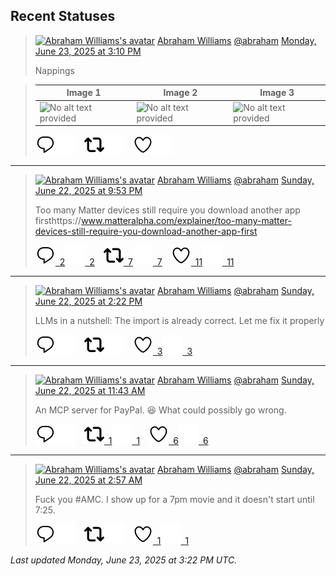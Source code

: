## Recent Statuses

> <a href="https://indieweb.social/@abraham"><img alt="Abraham Williams's avatar" src="https://cdn.masto.host/indiewebsocial/accounts/avatars/109/292/540/382/343/163/original/d00f2e03ce9c85b1.jpg" height="24" width="24" ></a> [Abraham Williams](https://indieweb.social/@abraham) [@abraham](https://indieweb.social/@abraham) [Monday, June 23, 2025 at 3:10 PM](https://indieweb.social/@abraham/114733313213061120)
>
> Nappings
>

> | Image 1 | Image 2 | Image 3 |
> | --- | --- | --- |
> | ![No alt text provided](https://cdn.masto.host/indiewebsocial/media_attachments/files/114/733/312/010/184/370/original/e6454ee57a85a625.jpg) | ![No alt text provided](https://cdn.masto.host/indiewebsocial/media_attachments/files/114/733/312/174/968/970/original/7c66d6681d1e902a.jpg) | ![No alt text provided](https://cdn.masto.host/indiewebsocial/media_attachments/files/114/733/312/344/717/457/original/37372c89122c811e.jpg) |
>
> [![Reply](./images/reply_light.svg#gh-light-mode-only "Reply")](https://indieweb.social/@abraham/114733313213061120#gh-light-mode-only)[![Reply](./images/reply.svg#gh-dark-mode-only "Reply")](https://indieweb.social/@abraham/114733313213061120#gh-dark-mode-only)&emsp;[![Boost](./images/retweet_light.svg#gh-light-mode-only "Boost")](https://indieweb.social/@abraham/114733313213061120#gh-light-mode-only)[![Boost](./images/retweet.svg#gh-dark-mode-only "Boost")](https://indieweb.social/@abraham/114733313213061120#gh-dark-mode-only)&emsp;[![Favorite](./images/like_light.svg#gh-light-mode-only "Favorite")](https://indieweb.social/@abraham/114733313213061120#gh-light-mode-only)[![Favorite](./images/like.svg#gh-dark-mode-only "Favorite")](https://indieweb.social/@abraham/114733313213061120#gh-dark-mode-only)


---

> <a href="https://indieweb.social/@abraham"><img alt="Abraham Williams's avatar" src="https://cdn.masto.host/indiewebsocial/accounts/avatars/109/292/540/382/343/163/original/d00f2e03ce9c85b1.jpg" height="24" width="24" ></a> [Abraham Williams](https://indieweb.social/@abraham) [@abraham](https://indieweb.social/@abraham) [Sunday, June 22, 2025 at 9:53 PM](https://indieweb.social/@abraham/114729235647575932)
>
> Too many Matter devices still require you download another app firsthttps://www.matteralpha.com/explainer/too-many-matter-devices-still-require-you-download-another-app-first
>
> [![Reply](./images/reply_light.svg#gh-light-mode-only "Reply")&ensp;2](https://indieweb.social/@abraham/114729235647575932#gh-light-mode-only)[![Reply](./images/reply.svg#gh-dark-mode-only "Reply")&ensp;2](https://indieweb.social/@abraham/114729235647575932#gh-dark-mode-only)&emsp;[![Boost](./images/retweet_light.svg#gh-light-mode-only "Boost")&ensp;7](https://indieweb.social/@abraham/114729235647575932#gh-light-mode-only)[![Boost](./images/retweet.svg#gh-dark-mode-only "Boost")&ensp;7](https://indieweb.social/@abraham/114729235647575932#gh-dark-mode-only)&emsp;[![Favorite](./images/like_light.svg#gh-light-mode-only "Favorite")&ensp;11](https://indieweb.social/@abraham/114729235647575932#gh-light-mode-only)[![Favorite](./images/like.svg#gh-dark-mode-only "Favorite")&ensp;11](https://indieweb.social/@abraham/114729235647575932#gh-dark-mode-only)


---

> <a href="https://indieweb.social/@abraham"><img alt="Abraham Williams's avatar" src="https://cdn.masto.host/indiewebsocial/accounts/avatars/109/292/540/382/343/163/original/d00f2e03ce9c85b1.jpg" height="24" width="24" ></a> [Abraham Williams](https://indieweb.social/@abraham) [@abraham](https://indieweb.social/@abraham) [Sunday, June 22, 2025 at 2:22 PM](https://indieweb.social/@abraham/114727463022962148)
>
> LLMs in a nutshell: The import is already correct. Let me fix it properly
>
> [![Reply](./images/reply_light.svg#gh-light-mode-only "Reply")](https://indieweb.social/@abraham/114727463022962148#gh-light-mode-only)[![Reply](./images/reply.svg#gh-dark-mode-only "Reply")](https://indieweb.social/@abraham/114727463022962148#gh-dark-mode-only)&emsp;[![Boost](./images/retweet_light.svg#gh-light-mode-only "Boost")](https://indieweb.social/@abraham/114727463022962148#gh-light-mode-only)[![Boost](./images/retweet.svg#gh-dark-mode-only "Boost")](https://indieweb.social/@abraham/114727463022962148#gh-dark-mode-only)&emsp;[![Favorite](./images/like_light.svg#gh-light-mode-only "Favorite")&ensp;3](https://indieweb.social/@abraham/114727463022962148#gh-light-mode-only)[![Favorite](./images/like.svg#gh-dark-mode-only "Favorite")&ensp;3](https://indieweb.social/@abraham/114727463022962148#gh-dark-mode-only)


---

> <a href="https://indieweb.social/@abraham"><img alt="Abraham Williams's avatar" src="https://cdn.masto.host/indiewebsocial/accounts/avatars/109/292/540/382/343/163/original/d00f2e03ce9c85b1.jpg" height="24" width="24" ></a> [Abraham Williams](https://indieweb.social/@abraham) [@abraham](https://indieweb.social/@abraham) [Sunday, June 22, 2025 at 11:43 AM](https://indieweb.social/@abraham/114726835466539755)
>
> An MCP server for PayPal. 😆 What could possibly go wrong.
>
> [![Reply](./images/reply_light.svg#gh-light-mode-only "Reply")](https://indieweb.social/@abraham/114726835466539755#gh-light-mode-only)[![Reply](./images/reply.svg#gh-dark-mode-only "Reply")](https://indieweb.social/@abraham/114726835466539755#gh-dark-mode-only)&emsp;[![Boost](./images/retweet_light.svg#gh-light-mode-only "Boost")&ensp;1](https://indieweb.social/@abraham/114726835466539755#gh-light-mode-only)[![Boost](./images/retweet.svg#gh-dark-mode-only "Boost")&ensp;1](https://indieweb.social/@abraham/114726835466539755#gh-dark-mode-only)&emsp;[![Favorite](./images/like_light.svg#gh-light-mode-only "Favorite")&ensp;6](https://indieweb.social/@abraham/114726835466539755#gh-light-mode-only)[![Favorite](./images/like.svg#gh-dark-mode-only "Favorite")&ensp;6](https://indieweb.social/@abraham/114726835466539755#gh-dark-mode-only)


---

> <a href="https://indieweb.social/@abraham"><img alt="Abraham Williams's avatar" src="https://cdn.masto.host/indiewebsocial/accounts/avatars/109/292/540/382/343/163/original/d00f2e03ce9c85b1.jpg" height="24" width="24" ></a> [Abraham Williams](https://indieweb.social/@abraham) [@abraham](https://indieweb.social/@abraham) [Sunday, June 22, 2025 at 2:57 AM](https://indieweb.social/@abraham/114724768664961810)
>
> Fuck you #AMC. I show up for a 7pm movie and it doesn&#39;t start until 7:25.
>
> [![Reply](./images/reply_light.svg#gh-light-mode-only "Reply")](https://indieweb.social/@abraham/114724768664961810#gh-light-mode-only)[![Reply](./images/reply.svg#gh-dark-mode-only "Reply")](https://indieweb.social/@abraham/114724768664961810#gh-dark-mode-only)&emsp;[![Boost](./images/retweet_light.svg#gh-light-mode-only "Boost")](https://indieweb.social/@abraham/114724768664961810#gh-light-mode-only)[![Boost](./images/retweet.svg#gh-dark-mode-only "Boost")](https://indieweb.social/@abraham/114724768664961810#gh-dark-mode-only)&emsp;[![Favorite](./images/like_light.svg#gh-light-mode-only "Favorite")&ensp;1](https://indieweb.social/@abraham/114724768664961810#gh-light-mode-only)[![Favorite](./images/like.svg#gh-dark-mode-only "Favorite")&ensp;1](https://indieweb.social/@abraham/114724768664961810#gh-dark-mode-only)


_Last updated Monday, June 23, 2025 at 3:22 PM UTC._
